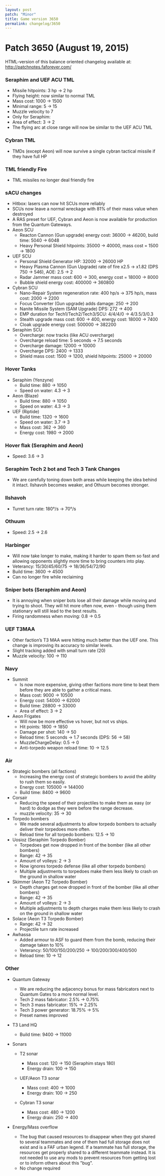 ```yaml
---
layout: post
patch: "Minor"
title: Game version 3650
permalink: changelog/3650
---
```


# Patch 3650 (August 19, 2015)

HTML-version of this balance oriented changelog available at: http://patchnotes.faforever.com/

### Seraphim and UEF ACU TML

- Missile hitpoints: 3 hp → 2 hp
- Flying height: now similar to normal TML
- Mass cost: 1000 → 1500
- Minimal range: 5 → 15
- Muzzle velocity to 7
- Only for Seraphim:
- Area of effect: 3 → 2
- The flying arc at close range will now be similar to the UEF ACU TML

### Cybran TML

- TMDs (except Aeon) will now survive a single cybran tactical missile if they have full HP

### TML friendly Fire

- TML missiles no longer deal friendly fire

### sACU changes

- Hitbox: lasers can now hit SCUs more reliably
- SCUs now leave a normal wreckage with 81% of their mass value when destroyed
- A RAS preset for UEF, Cybran and Aeon is now available for production from the Quantum Gateways.
- Aeon SCU
  - Reacton Cannon (Gun upgrade) energy cost: 36000 → 46200, build time: 5040 → 6048
  - Heavy Personal Shield hitpoints: 35000 → 40000, mass cost = 1500 → 1800
- UEF SCU
  - Personal Shield Generator HP: 32000 → 26000 HP
  - Heavy Plasma Cannon (Gun Upgrade) rate of fire x2.5 → x1.82 (DPS 750 → 546), AOE: 2.5 → 2
  - Radar Jammer mass cost: 600 → 300, energy cost = 18000 → 8000
  - Bubble shield energy cost: 400000 → 360800
- Cybran SCU
  - Nano-Repair System regeneration rate: 400 hp/s → 375 hp/s, mass cost: 2000 → 2200
  - Focus Converter (Gun upgrade) adds damage: 250 → 200
  - Nanite Missile System (SAM Upgrade) DPS: 272 → 400
  - EMP duration for Tech1/Tech2/Tech3/SCU: 4/4/4/0 → 4/3.5/3/0.3
  - Stealth upgrade mass cost: 600 → 400, energy cost: 18000 → 7400
  - Cloak upgrade energy cost: 500000 → 382200
- Seraphim SCU
  - Overcharge: now tracks (like ACU overcharge)
  - Overcharge reload time: 5 seconds → 7.5 seconds
  - Overcharge damage: 12000 → 10000
  - Overcharge DPS: 2400 → 1333
  - Shield mass cost: 1500 → 1200, shield hitpoints: 25000 → 20000

### Hover Tanks

- Seraphim (Yenzyne)
  - Build time: 880 → 1050
  - Speed on water: 4.3 → 3
- Aeon (Blaze)
  - Build time: 880 → 1050
  - Speed on water: 4.3 → 3
- UEF (Riptide)
  - Build time: 1320 → 1600
  - Speed on water: 3.7 → 3
  - Mass cost: 362 → 360
  - Energy cost: 1980 → 2000

### Hover flak (Seraphim and Aeon)

- Speed: 3.6 → 3

### Seraphim Tech 2 bot and Tech 3 Tank Changes

- We are carefully toning down both areas while keeping the idea behind it intact. Ilshavoh becomes weaker, and Othuum becomes stronger.

### Ilshavoh

- Turret turn rate: 180°/s → 70°/s

### Othuum

- Speed: 2.5 → 2.6

### Harbinger

- Will now take longer to make, making it harder to spam them so fast and allowing opponents slightly more time to bring counters into play.
- Veterancy: 15/30/45/60/75 → 18/36/54/72/90
- Build time: 3600 → 4500
- Can no longer fire while reclaiming

### Sniper bots (Seraphim and Aeon)

- It is annoying when sniper bots lose all their damage while moving and trying to shoot. They will hit more often now, even - though using them stationary will still lead to the best results.
- Firing randomness when moving: 0.8 → 0.5

### UEF T3MAA

- Other faction’s T3 MAA were hitting much better than the UEF one. This change is improving its accuracy to similar levels.
- Slight tracking added with small turn rate (20)
- Muzzle velocity: 100 → 110

### Navy

- Summit
  - Is now more expensive, giving other factions more time to beat them before they are able to gather a critical mass.
  - Mass cost: 9000 → 10500
  - Energy cost: 54000 → 62000
  - Build time: 28800 → 33000
  - Area of effect: 3 → 2
- Aeon Frigates
  - Will now be more effective vs hover, but not vs ships.
  - Hit points: 1800 → 1850
  - Damage per shot: 140 → 50
  - Reload time: 5 seconds → 1.7 seconds (DPS: 56 → 58)
  - MuzzleChargeDelay: 0.5 → 0
  - Anti-torpedo weapon reload time: 10 → 12.5

### Air

- Strategic bombers (all factions)
  - Increasing the energy cost of strategic bombers to avoid the ability to rush them so easily.
  - Energy cost: 105000 → 144000
  - Build time: 8400 → 9600
- Corsair
  - Reducing the speed of their projectiles to make them as easy (or hard) to dodge as they were before the range decrease.
  - muzzle velocity: 35 → 30
- Torpedo bombers
  - We made several adjustments to allow torpedo bombers to actually deliver their torpedoes more often.
  - Reload time for all torpedo bombers: 12.5 → 10
- Uosioz (Seraphim Torpedo Bomber)
  - Torpedoes get now dropped in front of the bomber (like all other bombers)
  - Range: 42 → 35
  - Amount of volleys: 2 → 3
  - Now ignores torpedo defense (like all other torpedo bombers)
  - Multiple adjustments to torpedoes make them less likely to crash on the ground in shallow water
- Skimmer (Aeon T2 Torpedo Bomber)
  - Depth charges get now dropped in front of the bomber (like all other bombers)
  - Range: 42 → 35
  - Amount of volleys: 2 → 3
  - Multiple adjustments to depth charges make them less likely to crash on the ground in shallow water
- Solace (Aeon T3 Torpedo Bomber)
  - Range: 42 → 32
  - Projectile turn rate increased
- Awhassa
  - Added armour to ASF to guard them from the bomb, reducing their damage taken to 10%
  - Veterancy: 50/100/150/200/250 → 100/200/300/400/500
  - Reload time: 10 → 12

### Other

- Quantum Gateway
  - We are reducing the adjacency bonus for mass fabricators next to Quantum Gates to a more normal level.
  - Tech 2 mass fabricator: 2.5% → 0.75%
  - Tech 3 mass fabricator: 15% → 2.25%
  - Tech 3 power generator: 18.75% → 5%
  - Preset names improved
- T3 Land HQ
  - Build time: 9400 → 11000
- Sonars

  - T2 sonar

    - Mass cost: 120 → 150 (Seraphim stays 180)
    - Energy drain: 100 → 150

  - UEF/Aeon T3 sonar

    - Mass cost: 400 → 1000
    - Energy drain: 100 → 250

  - Cybran T3 sonar
    - Mass cost: 480 → 1200
    - Energy drain: 250 → 400

- Energy/Mass overflow
  - The bug that caused resources to disappear when they got shared to several teammates and one of them had full storage does not exist and is a FAF urban legend. If a teammate has full storage, the resources get properly shared to a different teammate instead. It is not needed to use any mods to prevent resources from getting lost or to inform others about this "bug".
  - No change required
